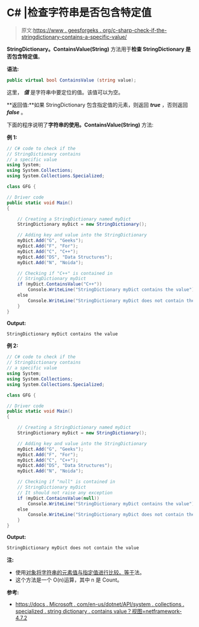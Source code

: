# C# |检查字符串是否包含特定值

> 原文:[https://www . geesforgeks . org/c-sharp-check-if-the-stringdictionary-contains-a-specific-value/](https://www.geeksforgeeks.org/c-sharp-check-if-the-stringdictionary-contains-a-specific-value/)

**StringDictionary。ContainsValue(String)** 方法用于**检查 StringDictionary 是否包含特定值**。

**语法:**

```cs
public virtual bool ContainsValue (string value);

```

这里， ***值*** 是字符串中要定位的值。该值可以为空。

**返回值:**如果 StringDictionary 包含指定值的元素，则返回 ***true*** ，否则返回 ***false*** 。

下面的程序说明了**字符串的使用。ContainsValue(String)** 方法:

**例 1:**

```cs
// C# code to check if the
// StringDictionary contains
// a specific value
using System;
using System.Collections;
using System.Collections.Specialized;

class GFG {

// Driver code
public static void Main()
{

    // Creating a StringDictionary named myDict
    StringDictionary myDict = new StringDictionary();

    // Adding key and value into the StringDictionary
    myDict.Add("G", "Geeks");
    myDict.Add("F", "For");
    myDict.Add("C", "C++");
    myDict.Add("DS", "Data Structures");
    myDict.Add("N", "Noida");

    // Checking if "C++" is contained in
    // StringDictionary myDict
    if (myDict.ContainsValue("C++"))
        Console.WriteLine("StringDictionary myDict contains the value");
    else
        Console.WriteLine("StringDictionary myDict does not contain the value");
    }
}
```

**Output:**

```cs
StringDictionary myDict contains the value

```

**例 2:**

```cs
// C# code to check if the
// StringDictionary contains
// a specific value
using System;
using System.Collections;
using System.Collections.Specialized;

class GFG {

// Driver code
public static void Main()
{

    // Creating a StringDictionary named myDict
    StringDictionary myDict = new StringDictionary();

    // Adding key and value into the StringDictionary
    myDict.Add("G", "Geeks");
    myDict.Add("F", "For");
    myDict.Add("C", "C++");
    myDict.Add("DS", "Data Structures");
    myDict.Add("N", "Noida");

    // Checking if "null" is contained in
    // StringDictionary myDict
    // It should not raise any exception
    if (myDict.ContainsValue(null))
        Console.WriteLine("StringDictionary myDict contains the value");
    else
        Console.WriteLine("StringDictionary myDict does not contain the value");
    }
}
```

**Output:**

```cs
StringDictionary myDict does not contain the value

```

**注:**

*   使用[对象将字符串的元素值与指定值进行比较。等于](https://docs.microsoft.com/en-us/dotnet/api/system.object.equals?view=netframework-4.7.2)法。
*   这个方法是一个 O(n)运算，其中 n 是 Count。

**参考:**

*   [https://docs . Microsoft . com/en-us/dotnet/API/system . collections . specialized . string dictionary . contains value？视图=netframework-4.7.2](https://docs.microsoft.com/en-us/dotnet/api/system.collections.specialized.stringdictionary.containsvalue?view=netframework-4.7.2)